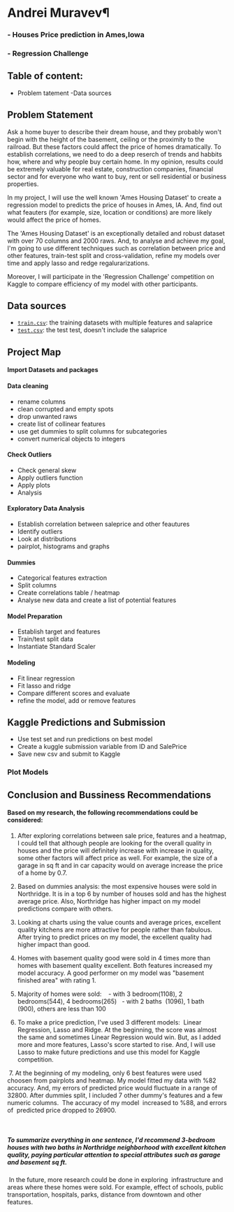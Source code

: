 


# Andrei Muravev¶

### - Houses Price prediction in Ames,Iowa
### - Regression Challenge



## Table of content:

- Problem tatement
-Data sources

 ## Problem Statement

   Ask a home buyer to describe their dream house, and they probably won't begin with the height of the basement, ceiling or the proximity to the railroad. But these factors could affect the price of homes dramatically. To establish correlations, we  need to do a deep reserch of trends and habbits how, where and why people buy certain home. In my opinion, results could be extremely valuable for real estate, construction companies, financial sector and for everyone who want to buy, rent or sell residential or business properties.

  In my project, I will use the well known 'Ames Housing Dataset' to create a regression model to predicts the price of houses in Ames, IA. And, find out what feauters (for example, size, location or conditions) are more likely would affect the price of homes.
  
  The 'Ames Housing Dataset' is an exceptionally detailed and robust dataset with over 70 columns and 2000 raws. And, to analyse and achieve my goal, I'm going to use different techniques such as correlation between price and other features, train-test split and cross-validation, refine my models over time and apply lasso and redge regalurarizations.


  Moreover, I will participate in  the 'Regression Challenge' competition on Kaggle to compare efficiency of my model with other participants.





 ##  Data sources

* [`train.csv`](./datasets/train.csv): the training datasets with multiple features and salaprice
* [`test.csv`](./datasets/test.csv): the test test, doesn't include the salaprice





  
 ## Project Map
 
 
 #### Import Datasets and packages
 
 
 #### Data cleaning
 
 - rename columns
 - clean corrupted and empty spots
 - drop unwanted raws
 - create list of collinear features
 - use get dummies to split columns for subcategories
 - convert numerical objects to integers
 
 
 #### Check Outliers
 
  - Check general skew
  - Apply outliers function
  - Apply plots
  - Analysis
 
 
 ####  Exploratory Data Analysis
 
  - Establish correlation between saleprice and other feautures
  - Identify outliers
  - Look at distributions
  - pairplot, histograms and graphs
 
 
 #### Dummies
 
  - Categorical features extraction
  - Split columns
  - Create correlations table / heatmap
  - Analyse new data and create a list of potential features
  
  
 #### Model Preparation
 
  - Establish target and features
  - Train/test split data
  - Instantiate Standard Scaler
 
 
 ####  Modeling
 
 - Fit linear regression
 - Fit lasso and ridge
 - Compare different scores and evaluate
 - refine the model, add or remove features
 
 
 
 
 
 
 ## Kaggle Predictions and Submission
 
 - Use test set and run predictions on best model
 - Create a kuggle submission variable from ID and SalePrice
 - Save new csv and submit to Kaggle
 
 
 ### Plot Models
 
 
 
 
 
 
 ##  Conclusion and Bussiness Recommendations
 
#### Based on my research, the  following recommendations could be considered:

1. After exploring correlations between sale price, features and a heatmap, I could tell that although people are looking for the overall quality in houses and the price will definitely increase with increase in quality, some other factors will affect price as well. For example, the size of a garage in sq ft and in car capacity would on average increase the price of a home by 0.7.

2. Based on dummies analysis: the most expensive houses were sold in Northridge. It is in a top 6 by number of houses sold and has the highest average price. Also, Northridge has higher impact on my model predictions compare with others.

3. Looking at charts using the value counts and average prices, excellent quality kitchens are more attractive for people rather than fabulous. After trying to predict prices on my model, the excellent quality had higher impact than good. 

4. Homes with basement quality good were sold in 4 times more than homes with basement quality excellent. Both features increased my model accuracy. A good performer on my model was "basement finished area" with rating 1.

5. Majority of homes were sold: 
  - with 3 bedroom(1108), 2 bedrooms(544), 4 bedrooms(265)
  - with 2 baths  (1096), 1 bath    (900), others are less than 100   

6. To make a price prediction, I've used 3 different models:  Linear Regression, Lasso and Ridge. At the beginning, the score was almost the same and sometimes Linear Regression would win. But, as I added more and more features, Lasso's score started to rise. And, I will use Lasso to make future predictions and use this model for Kaggle competition.

 7. At the beginning of my modeling, only 6 best features were used choosen from pairplots and heatmap. My model fitted my data with %82 accuracy. And, my errors of predicted price would fluctuate in a range of 32800. After dummies split, I included 7 other dummy's features and a few numeric columns.  The accuracy of my model  increased to %88, and errors of  predicted price dropped to 26900. 

 
##### To summarize everything in one sentence, I'd recommend 3-bedroom houses with two baths in Northridge neighborhood with excellent kitchen quality, paying particular attention to special attributes such as garage and basement sq ft. 

 In the future, more research could be done in exploring  infrastructure and areas where these homes were sold. For example, effect of schools, public transportation, hospitals, parks, distance from downtown and other features.





